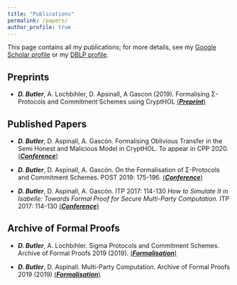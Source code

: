 ```yaml
---
title: "Publications"
permalink: /papers/
author_profile: true
---
```


This page contains all my publications; for more details, see my [Google Scholar profile](https://scholar.google.com/citations?user=b-9lOqgAAAAJ&hl=en) or my [DBLP profile](https://dblp.org/pers/hd/b/Butler_0002:David).

## Preprints

* ***D. Butler***, A. Lochbihler, D. Apsinall, A Gascon (2019). Formalising Σ-Protocols and Commitment Schemes using CryptHOL [(***Preprint***)](https://eprint.iacr.org/2019/1185.pdf)


## Published Papers

* ***D. Butler***, D. Aspinall, A. Gascón. Formalising Oblivious Transfer in the Semi Honest and Malicious Model in CryptHOL. To appear in CPP 2020. [(***Conference***)](https://eprint.iacr.org/2019/1449.pdf)

* ***D. Butler***, D. Aspinall, A. Gascón. On the Formalisation of Σ-Protocols and Commitment Schemes. POST 2019: 175-196. [(***Conference***)](https://link.springer.com/chapter/10.1007/978-3-030-17138-4_8)

* ***D. Butler***, D. Aspinall, A. Gascón. ITP 2017: 114-130 *How to Simulate It in Isabelle: Towards Formal Proof for Secure Multi-Party Computation.* ITP 2017: 114-130 [(***Conference***)](https://arxiv.org/abs/1805.12482)

## Archive of Formal Proofs

* ***D. Butler***, A. Lochbihler. Sigma Protocols and Commitment Schemes. Archive of Formal Proofs 2019 (2019). [(***Formalisation***)](https://www.isa-afp.org/entries/Sigma_Commit_Crypto.html)

* ***D. Butler***, D. Aspinall. Multi-Party Computation. Archive of Formal Proofs 2019 (2019) [(***Formalisation***)](https://www.isa-afp.org/entries/Multi_Party_Computation.html)
